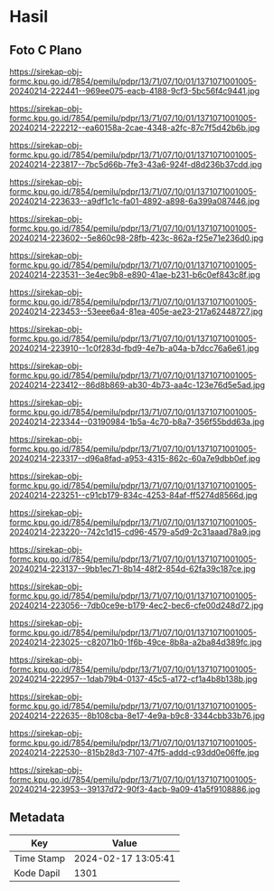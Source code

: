 # Hasil

## Foto C Plano

https://sirekap-obj-formc.kpu.go.id/7854/pemilu/pdpr/13/71/07/10/01/1371071001005-20240214-222441--969ee075-eacb-4188-9cf3-5bc56f4c9441.jpg

https://sirekap-obj-formc.kpu.go.id/7854/pemilu/pdpr/13/71/07/10/01/1371071001005-20240214-222212--ea60158a-2cae-4348-a2fc-87c7f5d42b6b.jpg

https://sirekap-obj-formc.kpu.go.id/7854/pemilu/pdpr/13/71/07/10/01/1371071001005-20240214-223817--7bc5d66b-7fe3-43a6-924f-d8d236b37cdd.jpg

https://sirekap-obj-formc.kpu.go.id/7854/pemilu/pdpr/13/71/07/10/01/1371071001005-20240214-223633--a9df1c1c-fa01-4892-a898-6a399a087446.jpg

https://sirekap-obj-formc.kpu.go.id/7854/pemilu/pdpr/13/71/07/10/01/1371071001005-20240214-223602--5e860c98-28fb-423c-862a-f25e71e236d0.jpg

https://sirekap-obj-formc.kpu.go.id/7854/pemilu/pdpr/13/71/07/10/01/1371071001005-20240214-223531--3e4ec9b8-e890-41ae-b231-b6c0ef843c8f.jpg

https://sirekap-obj-formc.kpu.go.id/7854/pemilu/pdpr/13/71/07/10/01/1371071001005-20240214-223453--53eee6a4-81ea-405e-ae23-217a62448727.jpg

https://sirekap-obj-formc.kpu.go.id/7854/pemilu/pdpr/13/71/07/10/01/1371071001005-20240214-223910--1c0f283d-fbd9-4e7b-a04a-b7dcc76a6e61.jpg

https://sirekap-obj-formc.kpu.go.id/7854/pemilu/pdpr/13/71/07/10/01/1371071001005-20240214-223412--86d8b869-ab30-4b73-aa4c-123e76d5e5ad.jpg

https://sirekap-obj-formc.kpu.go.id/7854/pemilu/pdpr/13/71/07/10/01/1371071001005-20240214-223344--03190984-1b5a-4c70-b8a7-356f55bdd63a.jpg

https://sirekap-obj-formc.kpu.go.id/7854/pemilu/pdpr/13/71/07/10/01/1371071001005-20240214-223317--d96a8fad-a953-4315-862c-60a7e9dbb0ef.jpg

https://sirekap-obj-formc.kpu.go.id/7854/pemilu/pdpr/13/71/07/10/01/1371071001005-20240214-223251--c91cb179-834c-4253-84af-ff5274d8566d.jpg

https://sirekap-obj-formc.kpu.go.id/7854/pemilu/pdpr/13/71/07/10/01/1371071001005-20240214-223220--742c1d15-cd96-4579-a5d9-2c31aaad78a9.jpg

https://sirekap-obj-formc.kpu.go.id/7854/pemilu/pdpr/13/71/07/10/01/1371071001005-20240214-223137--9bb1ec71-8b14-48f2-854d-62fa39c187ce.jpg

https://sirekap-obj-formc.kpu.go.id/7854/pemilu/pdpr/13/71/07/10/01/1371071001005-20240214-223056--7db0ce9e-b179-4ec2-bec6-cfe00d248d72.jpg

https://sirekap-obj-formc.kpu.go.id/7854/pemilu/pdpr/13/71/07/10/01/1371071001005-20240214-223025--c82071b0-1f6b-49ce-8b8a-a2ba84d389fc.jpg

https://sirekap-obj-formc.kpu.go.id/7854/pemilu/pdpr/13/71/07/10/01/1371071001005-20240214-222957--1dab79b4-0137-45c5-a172-cf1a4b8b138b.jpg

https://sirekap-obj-formc.kpu.go.id/7854/pemilu/pdpr/13/71/07/10/01/1371071001005-20240214-222635--8b108cba-8e17-4e9a-b9c8-3344cbb33b76.jpg

https://sirekap-obj-formc.kpu.go.id/7854/pemilu/pdpr/13/71/07/10/01/1371071001005-20240214-222530--815b28d3-7107-47f5-addd-c93dd0e06ffe.jpg

https://sirekap-obj-formc.kpu.go.id/7854/pemilu/pdpr/13/71/07/10/01/1371071001005-20240214-223953--39137d72-90f3-4acb-9a09-41a5f9108886.jpg


## Metadata

| Key        | Value               |
| ---------- | ------------------- |
| Time Stamp | 2024-02-17 13:05:41 |
| Kode Dapil | 1301                |



